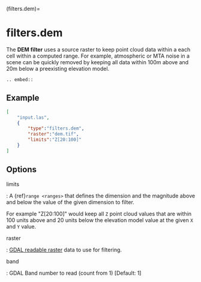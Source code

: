 (filters.dem)=

# filters.dem

The **DEM filter** uses a source raster to keep point cloud data within
a each cell within a computed range.
For example, atmospheric or MTA noise in a scene can be quickly
removed by keeping all data within 100m above and 20m below a preexisting
elevation model.

```{eval-rst}
.. embed::
```

## Example

```json
[
    "input.las",
    {
        "type":"filters.dem",
        "raster":"dem.tif",
        "limits":"Z[20:100]"
    }
]
```

## Options

limits

: A {ref}`range <ranges>` that defines the dimension and the magnitude above
  and below the value of the given dimension to filter.

  For example "Z\[20:100\]" would keep all `Z` point cloud values that are
  within 100 units above and 20 units below the elevation model value at the
  given `X` and `Y` value.

raster

: [GDAL readable raster] data to use for filtering.

band

: GDAL Band number to read (count from 1) \[Default: 1\]

```{include} filter_opts.md
```

[gdal]: http://gdal.org
[gdal readable raster]: http://www.gdal.org/formats_list.html

